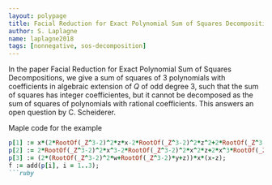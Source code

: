 ```yaml
---
layout: polypage
title: Facial Reduction for Exact Polynomial Sum of Squares Decompositions
author: S. Laplagne
name: laplagne2018
tags: [nonnegative, sos-decomposition]
---
```


In the paper Facial Reduction for Exact Polynomial Sum of Squares Decompositions, we give a sum of squares of 3 polynomials with coefficients in algebraic extension of $Q$ of odd degree 3, such that the sum of squares has integer coefficientes, but it cannot be decomposed as the sum of squares of polynomials with rational coefficients.
This answers an open question by C. Scheiderer.

Maple code for the example
```ruby
p[1] := x*(2*RootOf(_Z^3-2)^2*z*x-2*RootOf(_Z^3-2)^2*z^2+2*RootOf(_Z^3-2)*x^2-2*RootOf(_Z^3-2)*x*z-2*w^2+2*w*z+y^2-2*y*z-2*z^2);
p[2] := 2*RootOf(_Z^3-2)^2*x^3-2*RootOf(_Z^3-2)^2*x^2*z+2*x^3*RootOf(_Z^3-2)-2*x^2*RootOf(_Z^3-2)*z+2*w^2*z-2*w*x*z-2*x^3+2*x^2*z-x*y^2+2*y*z^2+2*z^3;
p[3] := (2*(RootOf(_Z^3-2)^2*w+RootOf(_Z^3-2)*y+z))*x*(x-z);
f := add(p[i], i = 1..3);
```ruby

